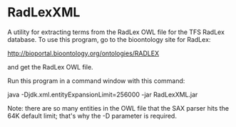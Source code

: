 # RadLexXML
A utility for extracting terms from the RadLex OWL file for the TFS RadLex database.
To use this program, go to the bioontology site for RadLex:
<p style="left-margin:10">
<a href="http://bioportal.bioontology.org/ontologies/RADLEX">http://bioportal.bioontology.org/ontologies/RADLEX</a>
<p>and get the RadLex OWL file.
<p>Run this program in a command window with this command:
<p>java -Djdk.xml.entityExpansionLimit=256000 -jar RadLexXML.jar
<p>Note: there are so many entities in the OWL file that the SAX parser hits the 64K default limit; that's why the -D parameter is required.
